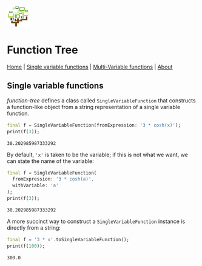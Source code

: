 ![](logo.png)

# Function Tree

[Home](home.md) | [Single variable functions](svf.md) | [Multi-Variable functions](mvf.md) | [About](about.md) 


## Single variable functions

*function-tree* defines a class called `SingleVariableFunction` that constructs a function-like object from a string representation of a single variable function.

```dart
final f = SingleVariableFunction(fromExpression: '3 * cosh(x)');
print(f(3));

```


```text
30.202985987333292

```


By default, `'x'` is taken to be the variable; if this is not what we want, we can state the name of the variable:

```dart
final f = SingleVariableFunction(
  fromExpression: '3 * cosh(a)', 
  withVariable: 'a'
);
print(f(3));

```


```text
30.202985987333292

```


A more succinct way to construct a `SingleVariableFunction` instance is directly from a string:

```dart
final f = '3 * x'.toSingleVariableFunction();
print(f(100));

```


```text
300.0

```

